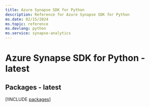 ```yaml
---
title: Azure Synapse SDK for Python
description: Reference for Azure Synapse SDK for Python
ms.date: 02/15/2024
ms.topic: reference
ms.devlang: python
ms.service: synapse-analytics
---
```

# Azure Synapse SDK for Python - latest
## Packages - latest
[!INCLUDE [packages](synapse-index.md)]